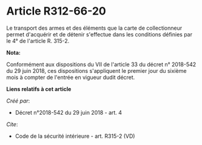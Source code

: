 # Article R312-66-20

Le transport des armes et des éléments que la carte de collectionneur permet d'acquérir et de détenir s'effectue dans les
conditions définies par le 4° de l'article R. 315-2.

**Nota:**

Conformément aux dispositions du VII de l'article 33 du décret n° 2018-542 du 29 juin 2018, ces dispositions s'appliquent le
premier jour du sixième mois à compter de l'entrée en vigueur dudit décret.

**Liens relatifs à cet article**

_Créé par_:

  - Décret n°2018-542 du 29 juin 2018 - art. 4

_Cite_:

  - Code de la sécurité intérieure - art. R315-2 (VD)
